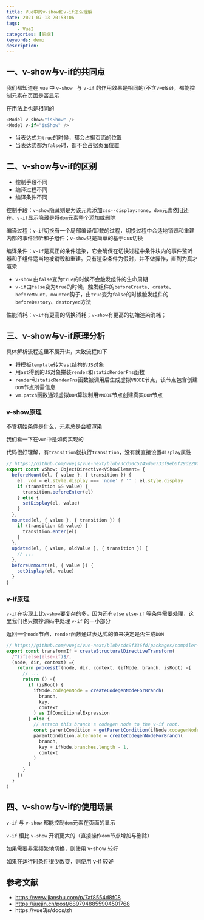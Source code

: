 ```yaml
---
title: Vue中的v-show和v-if怎么理解
date: 2021-07-13 20:53:06
tags: 
    - Vue2
categories: [前端]
keywords: demo
description: 
---
```


## 一、v-show与v-if的共同点
我们都知道在 `vue` 中 `v-show ` 与 `v-if` 的作用效果是相同的(不含v-else)，都能控制元素在页面是否显示
<!-- more -->
在用法上也是相同的

```js
<Model v-show="isShow" />
<Model v-if="isShow" />
```

* 当表达式为`true`的时候，都会占据页面的位置
* 当表达式都为`false`时，都不会占据页面位置

## 二、v-show与v-if的区别
* 控制手段不同
* 编译过程不同
* 编译条件不同

控制手段：`v-show`隐藏则是为该元素添加`css--display:none`，`dom`元素依旧还在。`v-if`显示隐藏是将`dom`元素整个添加或删除

编译过程：`v-if`切换有一个局部编译/卸载的过程，切换过程中合适地销毁和重建内部的事件监听和子组件；`v-show`只是简单的基于css切换

编译条件：`v-if`是真正的条件渲染，它会确保在切换过程中条件块内的事件监听器和子组件适当地被销毁和重建。只有渲染条件为假时，并不做操作，直到为真才渲染

* `v-show` 由`false`变为`true`的时候不会触发组件的生命周期
* `v-if`由`false`变为`true`的时候，触发组件的`beforeCreate`、`create`、`beforeMount`、`mounted`钩子，由`true`变为`false`的时候触发组件的`beforeDestory`、`destoryed`方法

性能消耗：`v-if`有更高的切换消耗；`v-show`有更高的初始渲染消耗；

## 三、v-show与v-if原理分析
具体解析流程这里不展开讲，大致流程如下

* 将模板`template`转为`ast`结构的`JS`对象
* 用`ast`得到的`JS`对象拼装`render`和`staticRenderFns`函数
* `render`和`staticRenderFns`函数被调用后生成虚拟`VNODE`节点，该节点包含创建`DOM`节点所需信息
* `vm.patch`函数通过虚拟`DOM`算法利用`VNODE`节点创建真实`DOM`节点

### v-show原理
不管初始条件是什么，元素总是会被渲染

我们看一下在`vue`中是如何实现的

代码很好理解，有`transition`就执行`transition`，没有就直接设置`display`属性

```js
// https://github.com/vuejs/vue-next/blob/3cd30c5245da0733f9eb6f29d220f39c46518162/packages/runtime-dom/src/directives/vShow.ts
export const vShow: ObjectDirective<VShowElement= {
  beforeMount(el, { value }, { transition }) {
    el._vod = el.style.display === 'none' ? '' : el.style.display
    if (transition && value) {
      transition.beforeEnter(el)
    } else {
      setDisplay(el, value)
    }
  },
  mounted(el, { value }, { transition }) {
    if (transition && value) {
      transition.enter(el)
    }
  },
  updated(el, { value, oldValue }, { transition }) {
    // ...
  },
  beforeUnmount(el, { value }) {
    setDisplay(el, value)
  }
}
```

### v-if原理
`v-if`在实现上比`v-show`要复杂的多，因为还有`else` `else-if` 等条件需要处理，这里我们也只摘抄源码中处理 `v-if` 的一小部分

返回一个`node`节点，`render`函数通过表达式的值来决定是否生成`DOM`

```js
// https://github.com/vuejs/vue-next/blob/cdc9f336fd/packages/compiler-core/src/transforms/vIf.ts
export const transformIf = createStructuralDirectiveTransform(
  /^(if|else|else-if)$/,
  (node, dir, context) ={
    return processIf(node, dir, context, (ifNode, branch, isRoot) ={
      // ...
      return () ={
        if (isRoot) {
          ifNode.codegenNode = createCodegenNodeForBranch(
            branch,
            key,
            context
          ) as IfConditionalExpression
        } else {
          // attach this branch's codegen node to the v-if root.
          const parentCondition = getParentCondition(ifNode.codegenNode!)
          parentCondition.alternate = createCodegenNodeForBranch(
            branch,
            key + ifNode.branches.length - 1,
            context
          )
        }
      }
    })
  }
)
```

## 四、v-show与v-if的使用场景
`v-if` 与 `v-show` 都能控制`dom`元素在页面的显示

`v-if` 相比 `v-show` 开销更大的（直接操作`dom`节点增加与删除）

如果需要非常频繁地切换，则使用 v-show 较好

如果在运行时条件很少改变，则使用 v-if 较好

## 参考文献
* https://www.jianshu.com/p/7af8554d8f08
* https://juejin.cn/post/6897948855904501768
* https://vue3js/docs/zh


